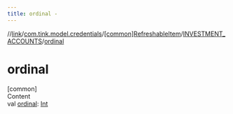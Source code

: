 ```yaml
---
title: ordinal -
---
```

//[link](../../../index.md)/[com.tink.model.credentials](../../index.md)/[[common]RefreshableItem](../index.md)/[INVESTMENT_ACCOUNTS](index.md)/[ordinal](ordinal.md)



# ordinal  
[common]  
Content  
val [ordinal](ordinal.md): [Int](https://kotlinlang.org/api/latest/jvm/stdlib/kotlin/-int/index.html)  



